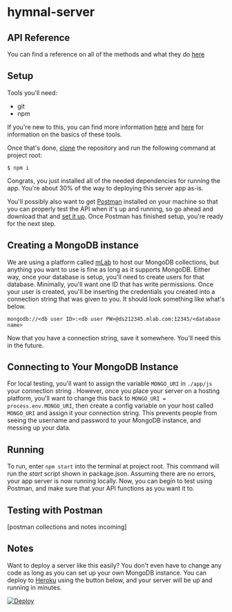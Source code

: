 # hymnal-server

## API Reference

You can find a reference on all of the methods and what they do [here](./API.md)

## Setup

Tools you'll need:

- git
- npm

If you're new to this, you can find more information [here](https://help.github.com/) and [here](https://gist.github.com/leommoore/4420860) for information on the basics of these tools.

Once that's done, [clone]() the repository and run the following command at project root:

`$ npm i`

Congrats, you just installed all of the needed dependencies for running the app. You're about 30% of the way to deploying this server app as-is.

You'll possibly also want to get [Postman](https://getpostman.com) installed on your machine so that you can properly test the API when it's up and running, so go ahead and download that and [set it up](https://www.getpostman.com/docs). Once Postman has finished setup, you're ready for the next step.

## Creating a MongoDB instance

We are using a platform called [mLab](https://mlab.com) to host our MongoDB collections, but anything you want to use is fine as long as it supports MongoDB. Either way, once your database is setup, you'll need to create users for that database. Minimally, you'll want one ID that has write permissions. Once your user is created, you'll be inserting the credentials you created into a connection string that was given to you. It should look something like what's below.

`mongodb://<db user ID>:<db user PW>@ds212345.mlab.com:12345/<database name>`

Now that you have a connection string, save it somewhere. You'll need this in the future.

## Connecting to Your MongoDB Instance

For local testing, you'll want to assign the variable `MONGO_URI` in `./app/js` your connection string . However, once you place your server on a hosting platform, you'll want to change this back to `MONGO_URI = process.env.MONGO_URI`, then create a config variable on your host called `MONGO_URI` and assign it your connection string. This prevents people from seeing the username and password to your MongoDB instance, and messing up your data.

## Running

To run, enter `npm start` into the terminal at project root. This command will run the _start_ script shown in package.json. Assuming there are no errors, your app server is now running locally. Now, you can begin to test using Postman, and make sure that your API functions as you want it to.

## Testing with Postman

[postman collections and notes incoming]

## Notes

Want to deploy a server like this easily? You don't even have to change any code as long as you can set up your own MongoDB instance. You can deploy to [Heroku](https://heroku.com) using the button below, and your server will be up and running in minutes.

[![Deploy](https://www.herokucdn.com/deploy/button.svg)](https://heroku.com/deploy)
